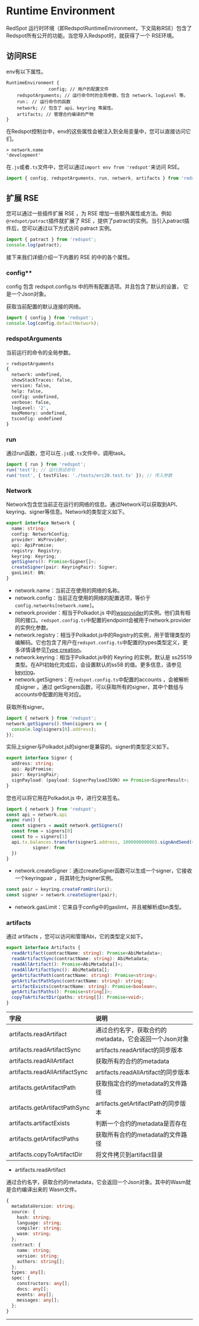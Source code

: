 # Runtime Environment

RedSpot 运行时环境（即RedspotRuntimeEnvironment，下文简称RSE）包含了Redspot所有公开的功能。当您导入Redspot时，就获得了一个 RSE环境。

## 访问RSE

env有以下属性。

```plain
RuntimeEnvironment {
                config; // 用户的配置文件
    redspotArguments; // 运行命令时的全局参数，包含 network、logLevel 等。
    run； // 运行命令的函数
    network; // 包含了 api、keyring 等属性。
    artifacts; // 管理合约编译的产物
}
```

在Redspot控制台中，env的这些属性会被注入到全局变量中，您可以直接访问它们。

```plain
> network.name
'development'
```

在`.js`或者`.ts`文件中，您可以通过`import env from 'redspot'`来访问 RSE。

```typescript
import { config, redspotArguments, run, network, artifacts } from 'redspot';
```

## 扩展 RSE

您可以通过一些插件扩展 RSE ，为 RSE 增加一些额外属性或方法。例如`@redspot/patract`插件就扩展了 RSE ，提供了patract的实例。当引入patract插件后，您可以通过以下方式访问 patract 实例。

```typescript
import { patract } from 'redspot';
console.log(patract);
```

接下来我们详细介绍一下内置的 RSE 的中的各个属性。

### config**

config 包含 redspot.config.ts 中的所有配置选项。并且包含了默认的设置， 它是一个Json对象。

获取当前配置的默认连接的网络。

```typescript
import { config } from 'redspot';
console.log(config.defaultNetwork);
```
### redspotArguments

当前运行的命令的全局参数。

```bash
> redspotArguments
{
  network: undefined,
  showStackTraces: false,
  version: false,
  help: false,
  config: undefined,
  verbose: false,
  logLevel: '2',
  maxMemory: undefined,
  tsconfig: undefined
}
```
### run

通过run函数，您可以在`.js`或`.ts`文件中，调用task。

```typescript
import { run } from 'redspot';
run('test'); // 运行测试命令
run('test', { testFiles: './tests/erc20.test.ts' }); // 传入参数
```
### Network

Network包含您当前正在运行的网络的信息。通过Network可以获取到API、keyring、signer等信息。Network的类型定义如下。

```typescript
export interface Network {
  name: string;
  config: NetworkConfig;
  provider: WsProvider;
  api: ApiPromise;
  registry: Registry;
  keyring: Keyring;
  getSigners(): Promise<Signer[]>;
  createSigner(pair: KeyringPair): Signer;
  gasLimit: BN;
}
```

* network.name：当前正在使用的网络的名称。
* network.config：当前正在使用的网络的配置选项，等价于`config.networks[network.name]`。
* network.provider：相当于Polkadot.js 中的[wsprovider](https://polkadot.js.org/docs/api/start/create/#providers)的实例。他们具有相同的接口。`redspot.config.ts`中配置的endpoint会被用于network.provider的实例化参数。
* network.registry：相当于Polkadot.js中的Registry的实例，用于管理类型的编解码。它也包含了用户在`redspot.config.ts`中配置的types类型定义，更多详情请参见[Type creation](https://polkadot.js.org/docs/api/start/types.create/)。
* network.keyring：相当于Polkadot.js中的 Keyring 的实例，默认是 ss25519 类型。在API初始化完成后，会设置默认的ss58 的值。更多信息，请参见[keyring](https://polkadot.js.org/docs/api/start/keyring)。
* network.getSigners：在`redspot.config.ts`中配置的accounts ，会被解析成signer 。通过 getSigners函数，可以获取所有的signer，其中个数组与accounts中配置的账号对应。

获取所有signer。

```typescript
import { network } from 'redspot';
network.getSigners().then(signers => {
  console.log(signers[0].address);
});
```

实际上signer与Polkadot.js的signer是兼容的。signer的类型定义如下。

```typescript
export interface Signer {
  address: string;
  api: ApiPromise;
  pair: KeyringPair;
  signPayload: (payload: SignerPayloadJSON) => Promise<SignerResult>;
}
```

您也可以将它用在Polkadot.js 中，进行交易签名。

```typescript
import { network } from 'redspot';
const api = network.api
async run() {
  const signers = await network.getSigners()
  const from = signers[0]
  const to = signers[1]
  api.tx.balances.transfer(signer1.address, 100000000000).signAndSend({
          signer: from
  })
}
```

* network.createSigner：通过createSigner函数可以生成一个signer，它接收一个keyringpair ，将其转化为signer实例。
```typescript
const pair = keyring.createFromUri(uri);
const signer = network.createSigner(pair);
```

* network.gasLimit：它来自于config中的gaslimt，并且被解析成bn类型。
### artifacts

通过 artifacts ，您可以访问和管理Abi，它的类型定义如下。

```typescript
export interface Artifacts {
  readArtifact(contractName: string): Promise<AbiMetadata>;
  readArtifactSync(contractName: string): AbiMetadata;
  readAllArtifact(): Promise<AbiMetadata[]>;
  readAllArtifactSync(): AbiMetadata[];
  getArtifactPath(contractName: string): Promise<string>;
  getArtifactPathSync(contractName: string): string;
  artifactExists(contractName: string): Promise<boolean>;
  getArtifactPaths(): Promise<string[]>;
  copyToArtifactDir(paths: string[]): Promise<void>;
}
```

| 字段                          | 说明                                                   |
|:----|:----|
|artifacts.readArtifact|通过合约名字，获取合约的metadata，它会返回一个Json对象|
|artifacts.readArtifactSync|artifacts.readArtifact的同步版本|
|artifacts.readAllArtifact|获取所有的合约的metadata|
|artifacts.readAllArtifactSync|artifacts.readAllArtifact的同步版本|
|artifacts.getArtifactPath|获取指定合约的metadata的文件路径|
|artifacts.getArtifactPathSync|artifacts.getArtifactPath的同步版本|
|artifacts.artifactExists|判断一个合约的metadata是否存在|
|artifacts.getArtifactPaths|获取所有合约的metadata的文件路径|
|artifacts.copyToArtifactDir|将文件拷贝到artifact目录|


* artifacts.readArtifact

通过合约名字，获取合约的metadata，它会返回一个Json对象。其中的Wasm就是合约编译出来的 Wasm文件。

```typescript
{
  metadataVersion: string;
  source: {
    hash: string;
    language: string;
    compiler: string;
    wasm: string;
  };
  contract: {
    name: string;
    version: string;
    authors: string[];
  };
  types: any[];
  spec: {
    constructors: any[];
    docs: any[];
    events: any[];
    messages: any[];
  };
}
```




****





